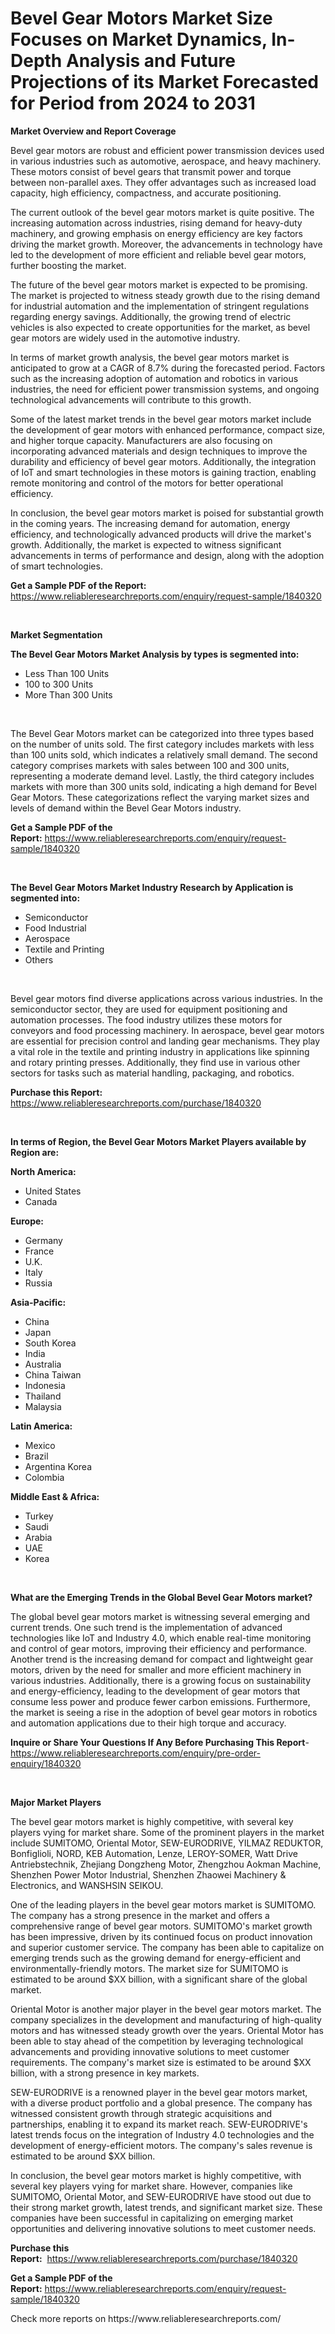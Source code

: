 <p><h1>Bevel Gear Motors Market Size Focuses on Market Dynamics, In-Depth Analysis and Future Projections of its Market Forecasted for Period from 2024 to 2031</h1></p><p><strong>Market Overview and Report Coverage</strong></p>
<p><p>Bevel gear motors are robust and efficient power transmission devices used in various industries such as automotive, aerospace, and heavy machinery. These motors consist of bevel gears that transmit power and torque between non-parallel axes. They offer advantages such as increased load capacity, high efficiency, compactness, and accurate positioning.</p><p>The current outlook of the bevel gear motors market is quite positive. The increasing automation across industries, rising demand for heavy-duty machinery, and growing emphasis on energy efficiency are key factors driving the market growth. Moreover, the advancements in technology have led to the development of more efficient and reliable bevel gear motors, further boosting the market.</p><p>The future of the bevel gear motors market is expected to be promising. The market is projected to witness steady growth due to the rising demand for industrial automation and the implementation of stringent regulations regarding energy savings. Additionally, the growing trend of electric vehicles is also expected to create opportunities for the market, as bevel gear motors are widely used in the automotive industry.</p><p>In terms of market growth analysis, the bevel gear motors market is anticipated to grow at a CAGR of 8.7% during the forecasted period. Factors such as the increasing adoption of automation and robotics in various industries, the need for efficient power transmission systems, and ongoing technological advancements will contribute to this growth.</p><p>Some of the latest market trends in the bevel gear motors market include the development of gear motors with enhanced performance, compact size, and higher torque capacity. Manufacturers are also focusing on incorporating advanced materials and design techniques to improve the durability and efficiency of bevel gear motors. Additionally, the integration of IoT and smart technologies in these motors is gaining traction, enabling remote monitoring and control of the motors for better operational efficiency.</p><p>In conclusion, the bevel gear motors market is poised for substantial growth in the coming years. The increasing demand for automation, energy efficiency, and technologically advanced products will drive the market's growth. Additionally, the market is expected to witness significant advancements in terms of performance and design, along with the adoption of smart technologies.</p></p>
<p><strong>Get a Sample PDF of the Report:</strong> <a href="https://www.reliableresearchreports.com/enquiry/request-sample/1840320">https://www.reliableresearchreports.com/enquiry/request-sample/1840320</a></p>
<p>&nbsp;</p>
<p><strong>Market Segmentation</strong></p>
<p><strong>The Bevel Gear Motors Market Analysis by types is segmented into:</strong></p>
<p><ul><li>Less Than 100 Units</li><li>100 to 300 Units</li><li>More Than 300 Units</li></ul></p>
<p>&nbsp;</p>
<p><p>The Bevel Gear Motors market can be categorized into three types based on the number of units sold. The first category includes markets with less than 100 units sold, which indicates a relatively small demand. The second category comprises markets with sales between 100 and 300 units, representing a moderate demand level. Lastly, the third category includes markets with more than 300 units sold, indicating a high demand for Bevel Gear Motors. These categorizations reflect the varying market sizes and levels of demand within the Bevel Gear Motors industry.</p></p>
<p><strong>Get a Sample PDF of the Report:</strong>&nbsp;<a href="https://www.reliableresearchreports.com/enquiry/request-sample/1840320">https://www.reliableresearchreports.com/enquiry/request-sample/1840320</a></p>
<p>&nbsp;</p>
<p><strong>The Bevel Gear Motors Market Industry Research by Application is segmented into:</strong></p>
<p><ul><li>Semiconductor</li><li>Food Industrial</li><li>Aerospace</li><li>Textile and Printing</li><li>Others</li></ul></p>
<p>&nbsp;</p>
<p><p>Bevel gear motors find diverse applications across various industries. In the semiconductor sector, they are used for equipment positioning and automation processes. The food industry utilizes these motors for conveyors and food processing machinery. In aerospace, bevel gear motors are essential for precision control and landing gear mechanisms. They play a vital role in the textile and printing industry in applications like spinning and rotary printing presses. Additionally, they find use in various other sectors for tasks such as material handling, packaging, and robotics.</p></p>
<p><strong>Purchase this Report:</strong>&nbsp; <a href="https://www.reliableresearchreports.com/purchase/1840320">https://www.reliableresearchreports.com/purchase/1840320</a></p>
<p>&nbsp;</p>
<p><strong>In terms of Region, the Bevel Gear Motors Market Players available by Region are:</strong></p>
<p>
    <p> <strong> North America: </strong>
        <ul>
            <li>United States</li>
            <li>Canada</li>
        </ul>
        </p> 
    <p> <strong> Europe: </strong>
        <ul>
            <li>Germany</li>
            <li>France</li>
            <li>U.K.</li>
            <li>Italy</li>
            <li>Russia</li>
        </ul>
        </p> 
    <p> <strong> Asia-Pacific: </strong>
        <ul>
            <li>China</li>
            <li>Japan</li>
            <li>South Korea</li>
            <li>India</li>
            <li>Australia</li>
            <li>China Taiwan</li>
            <li>Indonesia</li>
            <li>Thailand</li>
            <li>Malaysia</li>
        </ul>
        </p> 
    <p> <strong> Latin America: </strong>
        <ul>
            <li>Mexico</li>
            <li>Brazil</li>
            <li>Argentina Korea</li>
            <li>Colombia</li>
        </ul>
        </p> 
    <p> <strong> Middle East & Africa: </strong>
        <ul>
            <li>Turkey</li>
            <li>Saudi</li>
            <li>Arabia</li>
            <li>UAE</li>
            <li>Korea</li>
        </ul>
    </p>
    </p>
<p>&nbsp;</p>
<p><strong>What are the Emerging Trends in the Global Bevel Gear Motors market?</strong></p>
<p><p>The global bevel gear motors market is witnessing several emerging and current trends. One such trend is the implementation of advanced technologies like IoT and Industry 4.0, which enable real-time monitoring and control of gear motors, improving their efficiency and performance. Another trend is the increasing demand for compact and lightweight gear motors, driven by the need for smaller and more efficient machinery in various industries. Additionally, there is a growing focus on sustainability and energy-efficiency, leading to the development of gear motors that consume less power and produce fewer carbon emissions. Furthermore, the market is seeing a rise in the adoption of bevel gear motors in robotics and automation applications due to their high torque and accuracy.</p></p>
<p><strong>Inquire or Share Your Questions If Any Before Purchasing This Report</strong>- <a href="https://www.reliableresearchreports.com/enquiry/pre-order-enquiry/1840320">https://www.reliableresearchreports.com/enquiry/pre-order-enquiry/1840320</a></p>
<p>&nbsp;</p>
<p><strong>Major Market Players</strong></p>
<p><p>The bevel gear motors market is highly competitive, with several key players vying for market share. Some of the prominent players in the market include SUMITOMO, Oriental Motor, SEW-EURODRIVE, YILMAZ REDUKTOR, Bonfiglioli, NORD, KEB Automation, Lenze, LEROY-SOMER, Watt Drive Antriebstechnik, Zhejiang Dongzheng Motor, Zhengzhou Aokman Machine, Shenzhen Power Motor Industrial, Shenzhen Zhaowei Machinery & Electronics, and WANSHSIN SEIKOU.</p><p>One of the leading players in the bevel gear motors market is SUMITOMO. The company has a strong presence in the market and offers a comprehensive range of bevel gear motors. SUMITOMO's market growth has been impressive, driven by its continued focus on product innovation and superior customer service. The company has been able to capitalize on emerging trends such as the growing demand for energy-efficient and environmentally-friendly motors. The market size for SUMITOMO is estimated to be around $XX billion, with a significant share of the global market.</p><p>Oriental Motor is another major player in the bevel gear motors market. The company specializes in the development and manufacturing of high-quality motors and has witnessed steady growth over the years. Oriental Motor has been able to stay ahead of the competition by leveraging technological advancements and providing innovative solutions to meet customer requirements. The company's market size is estimated to be around $XX billion, with a strong presence in key markets.</p><p>SEW-EURODRIVE is a renowned player in the bevel gear motors market, with a diverse product portfolio and a global presence. The company has witnessed consistent growth through strategic acquisitions and partnerships, enabling it to expand its market reach. SEW-EURODRIVE's latest trends focus on the integration of Industry 4.0 technologies and the development of energy-efficient motors. The company's sales revenue is estimated to be around $XX billion.</p><p>In conclusion, the bevel gear motors market is highly competitive, with several key players vying for market share. However, companies like SUMITOMO, Oriental Motor, and SEW-EURODRIVE have stood out due to their strong market growth, latest trends, and significant market size. These companies have been successful in capitalizing on emerging market opportunities and delivering innovative solutions to meet customer needs.</p></p>
<p><strong>Purchase this Report:</strong>&nbsp;&nbsp;<a href="https://www.reliableresearchreports.com/purchase/1840320">https://www.reliableresearchreports.com/purchase/1840320</a></p>
<p></p>
<p><strong>Get a Sample PDF of the Report:</strong>&nbsp;<a href="https://www.reliableresearchreports.com/enquiry/request-sample/1840320">https://www.reliableresearchreports.com/enquiry/request-sample/1840320</a></p>
<p>Check more reports on https://www.reliableresearchreports.com/</p>